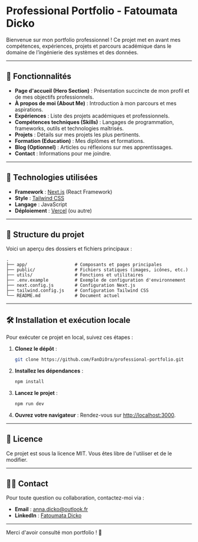 # Professional Portfolio - Fatoumata Dicko

Bienvenue sur mon portfolio professionnel ! Ce projet met en avant mes compétences, expériences, projets et parcours académique dans le domaine de l’ingénierie des systèmes et des données.

---

## 🌟 Fonctionnalités
- **Page d'accueil (Hero Section)** : Présentation succincte de mon profil et de mes objectifs professionnels.
- **À propos de moi (About Me)** : Introduction à mon parcours et mes aspirations.
- **Expériences** : Liste des projets académiques et professionnels.
- **Compétences techniques (Skills)** : Langages de programmation, frameworks, outils et technologies maîtrisés.
- **Projets** : Détails sur mes projets les plus pertinents.
- **Formation (Education)** : Mes diplômes et formations.
- **Blog (Optionnel)** : Articles ou réflexions sur mes apprentissages.
- **Contact** : Informations pour me joindre.

---

## 🚀 Technologies utilisées
- **Framework** : [Next.js](https://nextjs.org/) (React Framework)
- **Style** : [Tailwind CSS](https://tailwindcss.com/)
- **Langage** : JavaScript
- **Déploiement** : [Vercel](https://vercel.com/) (ou autre)

---

## 📂 Structure du projet
Voici un aperçu des dossiers et fichiers principaux :
```
.
├── app/                  # Composants et pages principales
├── public/               # Fichiers statiques (images, icônes, etc.)
├── utils/                # Fonctions et utilitaires
├── .env.example          # Exemple de configuration d'environnement
├── next.config.js        # Configuration Next.js
├── tailwind.config.js    # Configuration Tailwind CSS
└── README.md             # Document actuel
```

---

## 🛠️ Installation et exécution locale

Pour exécuter ce projet en local, suivez ces étapes :

1. **Clonez le dépôt** :
   ```bash
   git clone https://github.com/FanDiOra/professional-portfolio.git
   ```

2. **Installez les dépendances** :
   ```bash
   npm install
   ```

3. **Lancez le projet** :
   ```bash
   npm run dev
   ```

4. **Ouvrez votre navigateur** :
   Rendez-vous sur [http://localhost:3000](http://localhost:3000).

---

## 📄 Licence
Ce projet est sous la licence MIT. Vous êtes libre de l'utiliser et de le modifier.

---

## 🙋‍♀️ Contact
Pour toute question ou collaboration, contactez-moi via :
- **Email** : [anna.dicko@outlook.fr](mailto:anna.dicko@outlook.fr)
- **LinkedIn** : [Fatoumata Dicko](https://www.linkedin.com/in/fatoumata-dicko-49b91a239/)

---

Merci d'avoir consulté mon portfolio ! 🎉